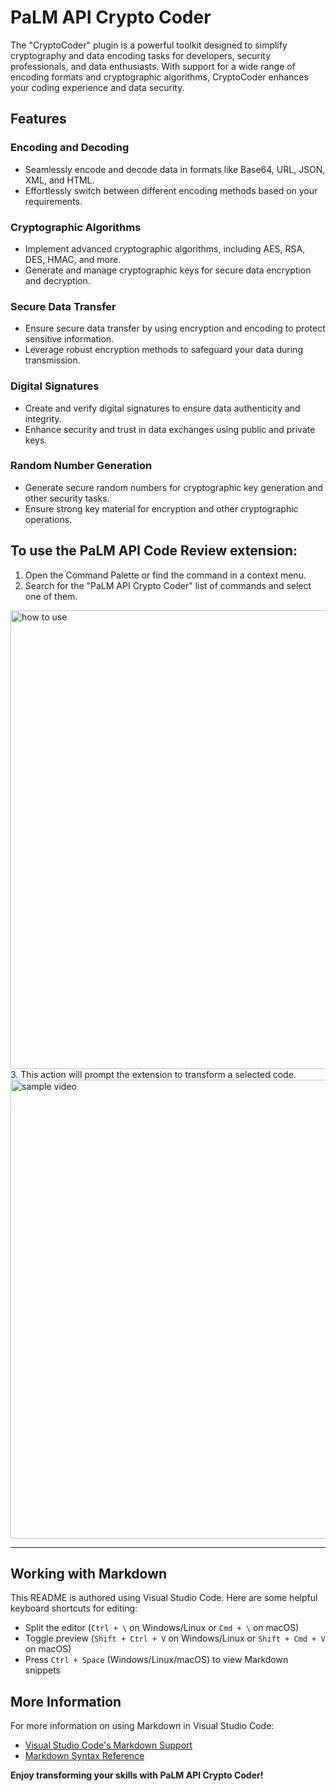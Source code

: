 # PaLM API Crypto Coder

The "CryptoCoder" plugin is a powerful toolkit designed to simplify cryptography and data encoding tasks for developers, security professionals, and data enthusiasts. With support for a wide range of encoding formats and cryptographic algorithms, CryptoCoder enhances your coding experience and data security.

## Features
### Encoding and Decoding
- Seamlessly encode and decode data in formats like Base64, URL, JSON, XML, and HTML.
- Effortlessly switch between different encoding methods based on your requirements.

### Cryptographic Algorithms
- Implement advanced cryptographic algorithms, including AES, RSA, DES, HMAC, and more.
- Generate and manage cryptographic keys for secure data encryption and decryption.

### Secure Data Transfer
- Ensure secure data transfer by using encryption and encoding to protect sensitive information.
- Leverage robust encryption methods to safeguard your data during transmission.

### Digital Signatures
- Create and verify digital signatures to ensure data authenticity and integrity.
- Enhance security and trust in data exchanges using public and private keys.

### Random Number Generation
- Generate secure random numbers for cryptographic key generation and other security tasks.
- Ensure strong key material for encryption and other cryptographic operations.

## To use the PaLM API Code Review extension:

1. Open the Command Palette or find the command in a context menu.
2. Search for the "PaLM API Crypto Coder" list of commands and select one of them.
<img src="https://storage.googleapis.com/palm-api-images/codereview1.png" alt="how to use" width="734">
3. This action will prompt the extension to transform a selected code.
<img src="https://storage.googleapis.com/palm-api-images/codereview2.gif" alt="sample video" width="734">

---

## Working with Markdown

This README is authored using Visual Studio Code. Here are some helpful keyboard shortcuts for editing:

* Split the editor (`Ctrl + \` on Windows/Linux or `Cmd + \` on macOS)
* Toggle preview (`Shift + Ctrl + V` on Windows/Linux or `Shift + Cmd + V` on macOS)
* Press `Ctrl + Space` (Windows/Linux/macOS) to view Markdown snippets

## More Information

For more information on using Markdown in Visual Studio Code:

* [Visual Studio Code's Markdown Support](http://code.visualstudio.com/docs/languages/markdown)
* [Markdown Syntax Reference](https://help.github.com/articles/markdown-basics/)

**Enjoy transforming your skills with PaLM API Crypto Coder!**
